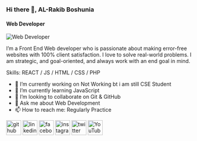 ### Hi there 👋, AL-Rakib Boshunia
#### Web Developer
![Web Developer](https://images-ihjoz-com.s3.amazonaws.com/events/cover/810/event_cover_web_dev_banner_for_ihjoz.jpg)

I’m a Front End Web developer who is passionate about making error-free websites with 100% client satisfaction. I love to solve real-world problems. I am strategic, and goal-oriented, and always work with an end goal in mind.

Skills: REACT / JS / HTML / CSS / PHP

- 🔭 I’m currently working on Not Working bt i am still CSE Student 
- 🌱 I’m currently learning JavaScript 
- 👯 I’m looking to collaborate on  Git & GitHub 
- 💬 Ask me about Web Development 
- 📫 How to reach me: Regularly Practice 


[<img src='https://cdn.jsdelivr.net/npm/simple-icons@3.0.1/icons/github.svg' alt='github' height='40'>](https://github.com/rakibbosunia45@gmail.com)  [<img src='https://cdn.jsdelivr.net/npm/simple-icons@3.0.1/icons/linkedin.svg' alt='linkedin' height='40'>](https://www.linkedin.com/in/rakibbosunia45@gmail.com/)  [<img src='https://cdn.jsdelivr.net/npm/simple-icons@3.0.1/icons/facebook.svg' alt='facebook' height='40'>](https://www.facebook.com/rakibbosunia45@gmail.com)  [<img src='https://cdn.jsdelivr.net/npm/simple-icons@3.0.1/icons/instagram.svg' alt='instagram' height='40'>](https://www.instagram.com/rakibbosunia45@gmail.com/)  [<img src='https://cdn.jsdelivr.net/npm/simple-icons@3.0.1/icons/twitter.svg' alt='twitter' height='40'>](https://twitter.com/rakibbosunia45@gmail.com)  [<img src='https://cdn.jsdelivr.net/npm/simple-icons@3.0.1/icons/youtube.svg' alt='YouTube' height='40'>](https://www.youtube.com/channel/rakibbosunia45@gmail.com)  

